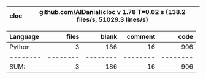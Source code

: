 cloc|github.com/AlDanial/cloc v 1.78  T=0.02 s (138.2 files/s, 51029.3 lines/s)
--- | ---

Language|files|blank|comment|code
:-------|-------:|-------:|-------:|-------:
Python|3|186|16|906
--------|--------|--------|--------|--------
SUM:|3|186|16|906
